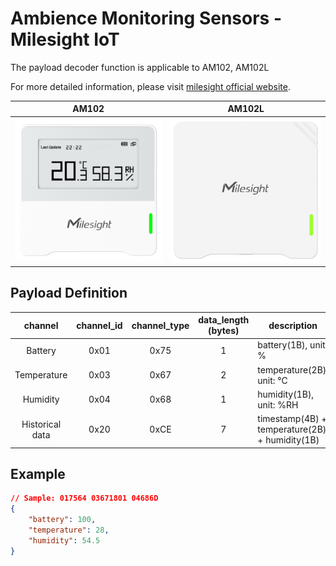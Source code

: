 # Ambience Monitoring Sensors - Milesight IoT

The payload decoder function is applicable to AM102, AM102L

For more detailed information, please visit [milesight official website](https://www.milesight-iot.com).

|        AM102        |        AM102L         |
| :-----------------: | :-------------------: |
| ![AM102](AM102.png) | ![AM102L](AM102L.png) |

## Payload Definition

|     channel     | channel_id | channel_type | data_length (bytes) | description                                    |
| :-------------: | :--------: | :----------: | :-----------------: | ---------------------------------------------- |
|     Battery     |    0x01    |     0x75     |          1          | battery(1B), unit: %                           |
|   Temperature   |    0x03    |     0x67     |          2          | temperature(2B), unit: ℃                       |
|    Humidity     |    0x04    |     0x68     |          1          | humidity(1B), unit: %RH                        |
| Historical data |    0x20    |     0xCE     |          7          | timestamp(4B) + temperature(2B) + humidity(1B) |

## Example

```json
// Sample: 017564 03671801 04686D
{
    "battery": 100,
    "temperature": 28,
    "humidity": 54.5
}
```
